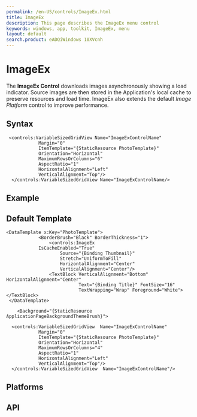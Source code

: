 ```yaml
---
permalink: /en-US/controls/ImageEx.html
title: ImageEx
description: This page describes the ImageEx menu control
keywords: windows, app, toolkit, ImageEx, menu
layout: default
search.product: eADQiWindows 10XVcnh
---
```


# ImageEx
The **ImageEx Control** downloads images asynchronously showing a load indicator. Source images are then stored in the Application's local cache to preserve resources and load time. ImageEx also extends the default *Image Platform* control to improve performance. 

## Syntax
```xaml
 <controls:VariableSizedGridView Name="ImageExControlName"
            Margin="0"
            ItemTemplate="{StaticResource PhotoTemplate}"
            Orientation="Horizontal"
            MaximumRowsOrColumns="6"
            AspectRatio="1"
            HorizontalAlignment="Left"
            VerticalAlignment="Top"/>
  </controls:VariableSizedGridView Name="ImageExControlName/>
```

## Example

## Default Template
```xaml
<DataTemplate x:Key="PhotoTemplate">
            <BorderBrush="Black" BorderThickness="1">
                <controls:ImageEx
		    IsCacheEnabled="True"
                    Source="{Binding Thumbnail}"
                    Stretch="UniformToFill"
                    HorizontalAlignment="Center"
                    VerticalAlignment="Center"/>  
                <TextBlock VerticalAlignment="Bottom" HorizontalAlignment="Center"
                           Text="{Binding Title}" FontSize="16"
                           TextWrapping="Wrap" Foreground="White"></TextBlock>
 </DataTemplate>
  
    <Background="{StaticResource ApplicationPageBackgroundThemeBrush}">
    
  <controls:VariableSizedGridView  Name="ImageExControlName"
            Margin="0"
            ItemTemplate="{StaticResource PhotoTemplate}"
            Orientation="Horizontal"
            MaximumRowsOrColumns="4"
            AspectRatio="1"
            HorizontalAlignment="Left"
            VerticalAlignment="Top"/>
  </controls:VariableSizedGridView  Name="ImageExControlName"/>
```

## Platforms

## API


